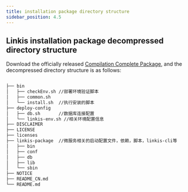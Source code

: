 ```yaml
---
title: installation package directory structure
sidebar_position: 4.5
---
```


## Linkis installation package decompressed directory structure

Download the officially released [Compilation Complete Package](https://linkis.apache.org/zh-CN/download/main), and the decompressed directory structure is as follows:

```html

├── bin
│   ├── checkEnv.sh //部署环境验证脚本
│   ├── common.sh
│   └── install.sh  //执行安装的脚本
├── deploy-config
│   ├── db.sh       //数据库连接配置
│   └── linkis-env.sh //相关环境配置信息
├── DISCLAIMER
├── LICENSE
├── licenses  
├── linkis-package  //微服务相关的启动配置文件，依赖，脚本，linkis-cli等
│   ├── bin
│   ├── conf
│   ├── db
│   ├── lib
│   └── sbin
├── NOTICE
├── README_CN.md
└── README.md

```